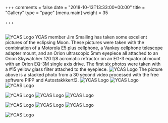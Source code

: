 +++
comments = false
date = "2018-10-13T13:33:00+00:00"
title = "Gallery"
type = "page"
[menu.main]
weight = 35

+++

## 
![YCAS Logo](../img/YCAS2018b.jpg "York County Astronomical Society")
YCAS member Jim Smailing has taken some excellent pictures of the eclipsing Moon. These pictures were taken with the combination of a Motorola E5 plus cellphone, a Vankey cellphone telescope adapter mount, and an Orion ultrascopic 5mm eyepiece all attached to an Orion Skywatcher 120 f/8 acromatic refractor on an EG-3 equatorial mount with an Orion EQ-3M single axis drive. The first six photos were taken with a #15 yellow glass filter attached to the eyepiece.
![YCAS Logo](../img/JS/11.jpg "Eclipsing Moon") The picture above is a stacked photo from a 30 second video processed with the free software PIPP and Autostakkkert!2.
![YCAS Logo](../img/JS/1.jpg "Eclipsing Moon") ![YCAS Logo](../img/JS/2.jpg "Eclipsing Moon") ![YCAS Logo](../img/JS/3.jpg "Eclipsing Moon")

![YCAS Logo](../img/JS/4.jpg "Eclipsing Moon") ![YCAS Logo](../img/JS/5.jpg "Eclipsing Moon") ![YCAS Logo](../img/JS/6.jpg "Eclipsing Moon")

![YCAS Logo](../img/JS/7.jpg "Eclipsing Moon") ![YCAS Logo](../img/JS/8.jpg "Eclipsing Moon") ![YCAS Logo](../img/JS/9.jpg "Eclipsing Moon")

![YCAS Logo](../img/JS/10.jpg "Close up") 